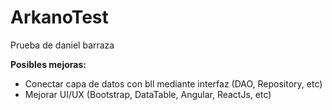 # ArkanoTest

Prueba de daniel barraza

**Posibles mejoras:**

 - Conectar capa de datos con bll mediante interfaz (DAO, Repository, etc)
 - Mejorar UI/UX  (Bootstrap, DataTable, Angular, ReactJs, etc)
